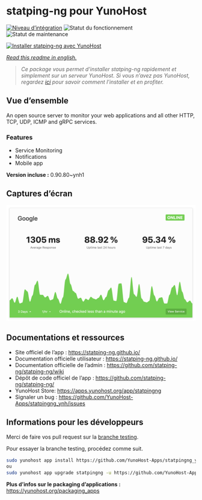 <!--
N.B.: This README was automatically generated by https://github.com/YunoHost/apps/tree/master/tools/readme_generator
It shall NOT be edited by hand.
-->

# statping-ng pour YunoHost

[![Niveau d’intégration](https://dash.yunohost.org/integration/statpingng.svg)](https://dash.yunohost.org/appci/app/statpingng) ![Statut du fonctionnement](https://ci-apps.yunohost.org/ci/badges/statpingng.status.svg) ![Statut de maintenance](https://ci-apps.yunohost.org/ci/badges/statpingng.maintain.svg)

[![Installer statping-ng avec YunoHost](https://install-app.yunohost.org/install-with-yunohost.svg)](https://install-app.yunohost.org/?app=statpingng)

*[Read this readme in english.](./README.md)*

> *Ce package vous permet d’installer statping-ng rapidement et simplement sur un serveur YunoHost.
Si vous n’avez pas YunoHost, regardez [ici](https://yunohost.org/#/install) pour savoir comment l’installer et en profiter.*

## Vue d’ensemble

An open source server to monitor your web applications and all other HTTP, TCP, UDP, ICMP and gRPC services.

### Features

- Service Monitoring
- Notifications
- Mobile app


**Version incluse :** 0.90.80~ynh1

## Captures d’écran

![Capture d’écran de statping-ng](./doc/screenshots/statping.png)

## Documentations et ressources

* Site officiel de l’app : <https://statping-ng.github.io/>
* Documentation officielle utilisateur : <https://statping-ng.github.io/>
* Documentation officielle de l’admin : <https://github.com/statping-ng/statping-ng/wiki>
* Dépôt de code officiel de l’app : <https://github.com/statping-ng/statping-ng/>
* YunoHost Store: <https://apps.yunohost.org/app/statpingng>
* Signaler un bug : <https://github.com/YunoHost-Apps/statpingng_ynh/issues>

## Informations pour les développeurs

Merci de faire vos pull request sur la [branche testing](https://github.com/YunoHost-Apps/statpingng_ynh/tree/testing).

Pour essayer la branche testing, procédez comme suit.

``` bash
sudo yunohost app install https://github.com/YunoHost-Apps/statpingng_ynh/tree/testing --debug
ou
sudo yunohost app upgrade statpingng -u https://github.com/YunoHost-Apps/statpingng_ynh/tree/testing --debug
```

**Plus d’infos sur le packaging d’applications :** <https://yunohost.org/packaging_apps>